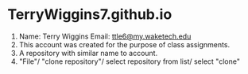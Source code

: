# TerryWiggins7.github.io
1. Name: Terry Wiggins
   Email: ttle6@my.waketech.edu
2. This account was created for the purpose of class assignments.
3. A repository with similar name to account.
3. "File"/ "clone repository"/ select repository from list/ select "clone"